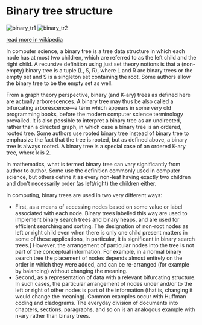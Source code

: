 # Binary tree structure

![binary_tr1](https://upload.wikimedia.org/wikipedia/commons/thumb/f/f7/Binary_tree.svg/550px-Binary_tree.svg.png)
![binary_tr2](https://upload.wikimedia.org/wikipedia/commons/2/26/Waldburg_Ahnentafel.jpg)

[read more in wikipedia](https://en.wikipedia.org/wiki/Binary_tree)

In computer science, a binary tree is a tree data structure in which each node has at most two children, which are referred to as the left child and the right child. A recursive definition using just set theory notions is that a (non-empty) binary tree is a tuple (L, S, R), where L and R are binary trees or the empty set and S is a singleton set containing the root. Some authors allow the binary tree to be the empty set as well.

From a graph theory perspective, binary (and K-ary) trees as defined here are actually arborescences. A binary tree may thus be also called a bifurcating arborescence—a term which appears in some very old programming books, before the modern computer science terminology prevailed. It is also possible to interpret a binary tree as an undirected, rather than a directed graph, in which case a binary tree is an ordered, rooted tree. Some authors use rooted binary tree instead of binary tree to emphasize the fact that the tree is rooted, but as defined above, a binary tree is always rooted. A binary tree is a special case of an ordered K-ary tree, where k is 2.

In mathematics, what is termed binary tree can vary significantly from author to author. Some use the definition commonly used in computer science, but others define it as every non-leaf having exactly two children and don't necessarily order (as left/right) the children either.

In computing, binary trees are used in two very different ways:

- First, as a means of accessing nodes based on some value or label associated with each node. Binary trees labelled this way are used to implement binary search trees and binary heaps, and are used for efficient searching and sorting. The designation of non-root nodes as left or right child even when there is only one child present matters in some of these applications, in particular, it is significant in binary search trees.] However, the arrangement of particular nodes into the tree is not part of the conceptual information. For example, in a normal binary search tree the placement of nodes depends almost entirely on the order in which they were added, and can be re-arranged (for example by balancing) without changing the meaning.
- Second, as a representation of data with a relevant bifurcating structure. In such cases, the particular arrangement of nodes under and/or to the left or right of other nodes is part of the information (that is, changing it would change the meaning). Common examples occur with Huffman coding and cladograms. The everyday division of documents into chapters, sections, paragraphs, and so on is an analogous example with n-ary rather than binary trees.